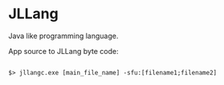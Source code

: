 # JLLang
Java like programming language. 


App source to JLLang byte code:
```

$> jllangc.exe [main_file_name] -sfu:[filename1;filename2] 
```
